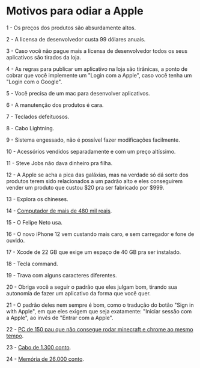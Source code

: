 # Motivos para odiar a Apple

1 - Os preços dos produtos são absurdamente altos.

2 - A licensa de desenvolvedor custa 99 dólares anuais.

3 - Caso você não pague mais a licensa de desenvolvedor todos os seus aplicativos são tirados da loja.

4 - As regras para publicar um aplicativo na loja são tirânicas, a ponto de cobrar que você implemente um "Login com a Apple", caso você tenha um "Login com o Google".

5 - Você precisa de um mac para desenvolver aplicativos.

6 - A manutenção dos produtos é cara.

7 - Teclados defeituosos.

8 - Cabo Lightning.

9 - Sistema engessado, não é possível fazer modificações facilmente.

10 - Acessórios vendidos separadamente e com um preço altíssimo.

11 - Steve Jobs não dava dinheiro pra filha.

12 - A Apple se acha a pica das galáxias, mas na verdade só dá sorte dos produtos terem sido relacionados a um padrão alto e eles conseguirem vender um produto que custou $20 pra ser fabricado por $999.

13 - Explora os chineses.

14 - [Computador de mais de 480 mil reais](https://www.techtudo.com.br/noticias/2020/02/apple-comeca-a-vender-mac-pro-no-brasil-preco-pode-chegar-a-r-438-mil.ghtml).

15 - O Felipe Neto usa.

16 - O novo iPhone 12 vem custando mais caro, e sem carregador e fone de ouvido.

17 - Xcode de 22 GB que exige um espaço de 40 GB pra ser instalado.

18 - Tecla command.

19 - Trava com alguns caracteres diferentes.

20 - Obriga você a seguir o padrão que eles julgam bom, tirando sua autonomia de fazer um aplicativo da forma que você quer.

21 - O padrão deles nem sempre é bom, como o tradução do botão "Sign in with Apple", em que eles exigem que seja exatamente: "Iniciar sessão com a Apple", ao invés de "Entrar com a Apple".

22 - [PC de 150 pau que não consegue rodar minecraft e chrome ao mesmo tempo](https://twitter.com/felipeneto/status/1286415677579034624).

23 - [Cabo de 1.300 conto](https://tecnoblog.net/354920/apple-lanca-cabo-thunderbolt-3-por-r-1-299/).

24 - [Memória de 26.000 conto](https://macmagazine.uol.com.br/post/2020/08/05/e-os-precos-que-a-apple-cobra-para-upgrade-de-ram-continuam-absurdos). 
